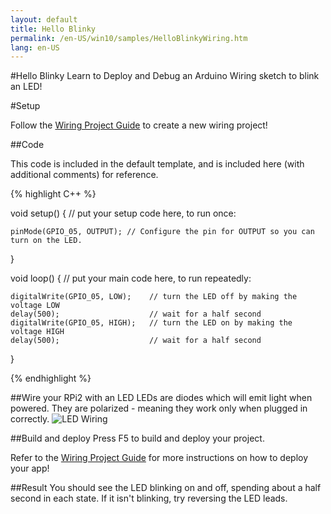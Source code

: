 ```yaml
---
layout: default
title: Hello Blinky
permalink: /en-US/win10/samples/HelloBlinkyWiring.htm
lang: en-US
---
```


#Hello Blinky
Learn to Deploy and Debug an Arduino Wiring sketch to blink an LED!

#Setup

Follow the [Wiring Project Guide]({{site.baseurl}}/en-US/win10/WiringProjectSetup.htm) to create a new wiring project!

##Code

This code is included in the default template, and is included here (with additional comments) for reference.

{% highlight C++ %}

void setup()
{
    // put your setup code here, to run once:

    pinMode(GPIO_05, OUTPUT); // Configure the pin for OUTPUT so you can turn on the LED.
}

void loop()
{
    // put your main code here, to run repeatedly:

    digitalWrite(GPIO_05, LOW);    // turn the LED off by making the voltage LOW
    delay(500);                    // wait for a half second
    digitalWrite(GPIO_05, HIGH);   // turn the LED on by making the voltage HIGH
    delay(500);                    // wait for a half second
}

{% endhighlight %}


##Wire your RPi2 with an LED
LEDs are diodes which will emit light when powered. They are polarized - meaning they work only when plugged in correctly.
![LED Wiring]({{site.baseurl}}/images/rpi2_wiring/led_fritz.png)

##Build and deploy
Press F5 to build and deploy your project.

Refer to the [Wiring Project Guide]({{site.baseurl}}/en-US/win10/WiringProjectSetup.htm) for more instructions on how to deploy your app!

##Result
You should see the LED blinking on and off, spending about a half second in each state. If it isn't blinking, try reversing the LED leads.